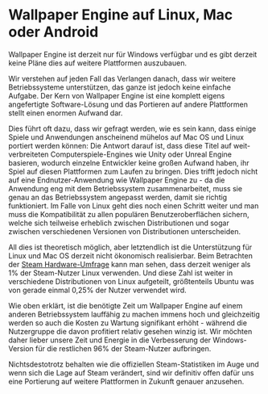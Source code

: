 # Wallpaper Engine auf Linux, Mac oder Android

Wallpaper Engine ist derzeit nur für Windows verfügbar und es gibt derzeit keine Pläne dies auf weitere Plattformen auszubauen.

Wir verstehen auf jeden Fall das Verlangen danach, dass wir weitere Betriebssysteme unterstützen, das ganze ist jedoch keine einfache Aufgabe. Der Kern von Wallpaper Engine ist eine komplett eigens angefertigte Software-Lösung und das Portieren auf andere Plattformen stellt einen enormen Aufwand dar.

Dies führt oft dazu, dass wir gefragt werden, wie es sein kann, dass einige Spiele und Anwendungen anscheinend mühelos auf Mac OS und Linux portiert werden können: Die Antwort darauf ist, dass diese Titel auf weit-verbreiteten Computerspiele-Engines wie Unity oder Unreal Engine basieren, wodurch einzelne Entwickler keine großen Aufwand haben, ihr Spiel auf diesen Plattformen zum Laufen zu bringen. Dies trifft jedoch nicht auf eine Endnutzer-Anwendung wie Wallpaper Engine zu - da die Anwendung eng mit dem Betriebssystem zusammenarbeitet, muss sie genau an das Betriebssystem angepasst werden, damit sie richtig funktioniert. Im Falle von Linux geht dies noch einen Schritt weiter und man muss die Kompatibilität zu allen populären Benutzeroberflächen sichern, welche sich teilweise erheblich zwischen Distributionen und sogar zwischen verschiedenen Versionen von Distributionen unterscheiden.

All dies ist theoretisch möglich, aber letztendlich ist die Unterstützung für Linux und Mac OS derzeit nicht ökonomisch realisierbar. Beim Betrachten der [Steam Hardware-Umfrage](https://store.steampowered.com/hwsurvey) kann man sehen, dass derzeit weniger als 1% der Steam-Nutzer Linux verwenden. Und diese Zahl ist weiter in verschiedene Distributionen von Linux aufgeteilt, größtenteils Ubuntu was von gerade einmal 0,25% der Nutzer verwendet wird.

Wie oben erklärt, ist die benötigte Zeit um Wallpaper Engine auf einem anderen Betriebssystem lauffähig zu machen immens hoch und gleichzeitig werden so auch die Kosten zu Wartung signifikant erhöht - während die Nutzergruppe die davon profitiert relativ gesehen winzig ist. Wir möchten daher lieber unsere Zeit und Energie in die Verbesserung der Windows-Version für die restlichen 96% der Steam-Nutzer aufbringen.

Nichtsdestotrotz behalten wie die offiziellen Steam-Statistiken im Auge und wenn sich die Lage auf Steam verändert, sind wir definitiv offen dafür uns eine Portierung auf weitere Plattformen in Zukunft genauer anzusehen. 